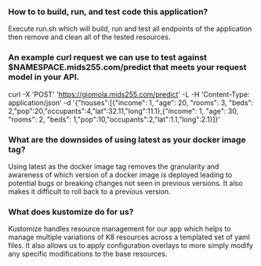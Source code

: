 ### How to to build, run, and test code this application?
 Execute run.sh which will build, run and test all endpoints of the application then remove and clean all of the tested resources. 
###  An example curl request we can use to test against $NAMESPACE.mids255.com/predict that meets your request model in your API.
curl -X 'POST' 'https://giomola.mids255.com/predict' -L -H 'Content-Type: application/json' -d '{"houses":[{"income": 1, "age": 20, "rooms": 3, "beds": 2,"pop":20,"occupants":4,"lat":32.11,"long":11.1},{"income": 1, "age": 30, "rooms": 2, "beds": 1,"pop":10,"occupants":2,"lat":1.1,"long":2.1}]}'
###  What are the downsides of using latest as your docker image tag?
Using latest as the docker image tag removes the granularity and awareness of which version of a docker image is deployed leading to potential bugs or breaking changes not seen in previous versions. It also makes it difficult to roll back to a previous version. 
###  What does kustomize do for us?
Kustomize handles resource management for our app which helps to manage multiple variations of K8 resources across a templated set of yaml files. It also allows us to apply configuration overlays to more simply modify any specific modifications to the base resources. 